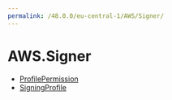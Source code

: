 ```yaml
---
permalink: /48.0.0/eu-central-1/AWS/Signer/
---
```


# AWS.Signer



* [ProfilePermission](ProfilePermission.md)
* [SigningProfile](SigningProfile.md)